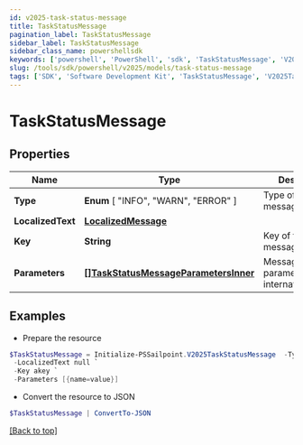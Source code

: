 ```yaml
---
id: v2025-task-status-message
title: TaskStatusMessage
pagination_label: TaskStatusMessage
sidebar_label: TaskStatusMessage
sidebar_class_name: powershellsdk
keywords: ['powershell', 'PowerShell', 'sdk', 'TaskStatusMessage', 'V2025TaskStatusMessage'] 
slug: /tools/sdk/powershell/v2025/models/task-status-message
tags: ['SDK', 'Software Development Kit', 'TaskStatusMessage', 'V2025TaskStatusMessage']
---
```



# TaskStatusMessage

## Properties

Name | Type | Description | Notes
------------ | ------------- | ------------- | -------------
**Type** |  **Enum** [  "INFO",    "WARN",    "ERROR" ] | Type of the message | [required]
**LocalizedText** | [**LocalizedMessage**](localized-message) |  | [required]
**Key** | **String** | Key of the message | [required]
**Parameters** | [**[]TaskStatusMessageParametersInner**](task-status-message-parameters-inner) | Message parameters for internationalization | [required]

## Examples

- Prepare the resource
```powershell
$TaskStatusMessage = Initialize-PSSailpoint.V2025TaskStatusMessage  -Type INFO `
 -LocalizedText null `
 -Key akey `
 -Parameters [{name=value}]
```

- Convert the resource to JSON
```powershell
$TaskStatusMessage | ConvertTo-JSON
```


[[Back to top]](#) 

